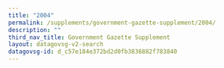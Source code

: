 ```yaml
---
title: "2004"
permalink: /supplements/government-gazette-supplement/2004/
description: ""
third_nav_title: Government Gazette Supplement
layout: datagovsg-v2-search
datagovsg-id: d_c57e184e372bd2d0fb3836882f783840
---
```

